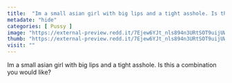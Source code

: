 ```yaml
---
title:  "Im a small asian girl with big lips and a tight asshole. Is this a combination you would like?"
metadate: "hide"
categories: [ Pussy ]
image: "https://external-preview.redd.it/7Ejew6YJt_nls894n3URtSOT9uijUWbeO_QmbTrt6Ug.jpg?auto=webp&s=2c3ff24bdd80e07fd2c6053b7faa7370dd619840"
thumb: "https://external-preview.redd.it/7Ejew6YJt_nls894n3URtSOT9uijUWbeO_QmbTrt6Ug.jpg?width=960&crop=smart&auto=webp&s=a0c3231f5870f697956395719870125877b1af4d"
visit: ""
---
```

Im a small asian girl with big lips and a tight asshole. Is this a combination you would like?
